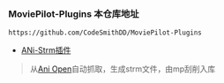 ### MoviePilot-Plugins 本仓库地址

```
https://github.com/CodeSmithDD/MoviePilot-Plugins
```

- [ANi-Strm插件](./docs/anistrm.md)

> 从[Ani Open](https://aniopen.an-i.workers.dev/)自动抓取，生成strm文件，由mp刮削入库